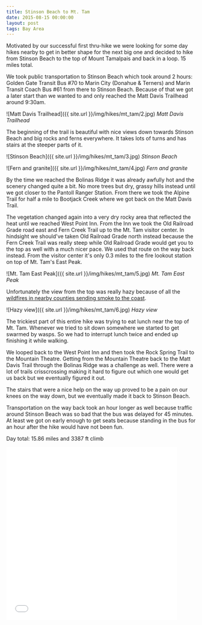 ```yaml
---
title: Stinson Beach to Mt. Tam
date: 2015-08-15 00:00:00
layout: post
tags: Bay Area
---
```

Motivated by our successful first thru-hike we were looking for some day hikes nearby to get in better shape for the next big one and decided to hike from Stinson Beach
to the top of Mount Tamalpais and back in a loop. 15 miles total.

We took public transportation to Stinson Beach which took around 2 hours: Golden Gate Transit Bus #70 to Marin City (Donahue & Terners) and Marin Transit Coach Bus #61 from there to Stinson Beach.
Because of that we got a later start than we wanted to and only reached the Matt Davis Trailhead around 9:30am.

<!--more-->

![Matt Davis Trailhead]({{ site.url }}/img/hikes/mt_tam/2.jpg)
*Matt Davis Trailhead*

The beginning of the trail is beautiful with nice views down towards Stinson Beach and big rocks and ferns everywhere. It takes lots of turns and has stairs at the steeper parts of it.

![Stinson Beach]({{ site.url }}/img/hikes/mt_tam/3.jpg)
*Stinson Beach*

![Fern and granite]({{ site.url }}/img/hikes/mt_tam/4.jpg)
*Fern and granite*

By the time we reached the Bolinas Ridge it was already awfully hot and the scenery changed quite a bit. No more trees but dry, grassy hills instead until we got closer to the Pantoll Ranger
Station. From there we took the Alpine Trail for half a mile to Bootjack Creek where we got back on the Matt Davis Trail.

The vegetation changed again into a very dry rocky area that reflected the heat until we reached West Point Inn. From the Inn we took the Old Railroad Grade road east and Fern Creek Trail
up to the Mt. Tam visitor center. In hindsight we should've taken Old Railroad Grade north instead because the Fern Creek Trail was really steep while Old Railroad Grade would get you to
the top as well with a much nicer pace. We used that route on the way back instead. From the visitor center it's only 0.3 miles to the fire lookout station on top of Mt. Tam's East Peak.

![Mt. Tam East Peak]({{ site.url }}/img/hikes/mt_tam/5.jpg)
*Mt. Tam East Peak*

Unfortunately the view from the top was really hazy because of all the [wildfires in nearby counties sending smoke to the coast](http://www.sfgate.com/bayarea/article/Wildfires-send-choking-smoke-rolling-across-Bay-6446550.php).

![Hazy view]({{ site.url }}/img/hikes/mt_tam/6.jpg)
*Hazy view*

The trickiest part of this entire hike was trying to eat lunch near the top of Mt. Tam. Whenever we tried to sit down somewhere we started to get swarmed by wasps. So we had to interrupt lunch
twice and ended up finishing it while walking.

We looped back to the West Point Inn and then took the Rock Spring Trail to the Mountain Theatre. Getting from the Mountain Theatre back to the Matt Davis Trail through the Bolinas Ridge was a
challenge as well. There were a lot of trails crisscrossing making it hard to figure out which one would get us back but we eventually figured it out.

The stairs that were a nice help on the way up proved to be a pain on our knees on the way down, but we eventually made it back to Stinson Beach.

Transportation on the way back took an hour longer as well because traffic around Stinson Beach was so bad that the bus was delayed for 45 minutes. At least we got on early enough to get seats
because standing in the bus for an hour after the hike would have not been fun.

Day total: 15.86 miles and 3387 ft climb

<iframe id="mapmyfitness_route" src="//snippets.mapmycdn.com/routes/view/embedded/814251287?width=600&height=400&&line_color=E60f0bdb&rgbhex=DB0B0E&distance_markers=1&unit_type=imperial&map_mode=ROADMAP&last_updated=2015-08-20T18:29:31-07:00" height="460px" width="90%" frameborder="0"></iframe>